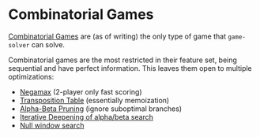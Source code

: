 # Combinatorial Games

[Combinatorial Games](https://en.wikipedia.org/wiki/Combinatorial_game_theory) are (as of writing) the only type of game that `game-solver` can solve. 

Combinatorial games are the most restricted in their feature set, being sequential and have perfect information. This leaves them open to multiple optimizations:

- [Negamax](https://en.wikipedia.org/wiki/Negamax) (2-player only fast scoring)
- [Transposition Table](https://en.wikipedia.org/wiki/Transposition_table) (essentially memoization)
- [Alpha-Beta Pruning](https://en.wikipedia.org/wiki/Alpha%E2%80%93beta_pruning) (ignore suboptimal branches)
- [Iterative Deepening of alpha/beta search](https://en.wikipedia.org/wiki/Iterative_deepening_depth-first_search)
- [Null window search](https://www.chessprogramming.org/Null_Window)
